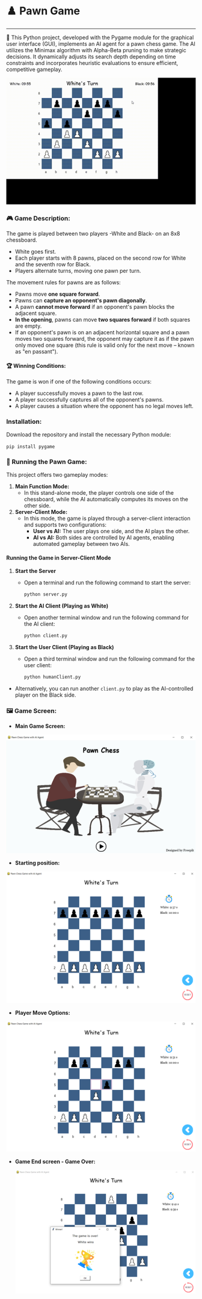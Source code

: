 # ♟️ Pawn Game

---

 🎯 This Python project, developed with the Pygame module for the graphical user interface (GUI), implements an AI agent for a pawn chess game. The AI utilizes the Minimax algorithm with Alpha-Beta pruning to make strategic decisions. It dynamically adjusts its search depth depending on time constraints and incorporates heuristic evaluations to ensure efficient, competitive gameplay.

![](./images/PawnGame.gif)

### 🎮 Game Description:

The game is played between two players -White and Black- on an 8x8 chessboard.

* White goes first.
* Each player starts with 8 pawns, placed on the second row for White and the seventh row for Black.
* Players alternate turns, moving one pawn per turn.

The movement rules for pawns are as follows:

* Pawns move **one square forward**.
* Pawns can **capture an opponent's pawn diagonally**.
* A pawn **cannot move forward** if an opponent's pawn blocks the adjacent square.
* **In the opening**, pawns can move **two squares forward** if both squares are empty.
* If an opponent's pawn is on an adjacent horizontal square and a pawn moves two squares forward, the opponent may capture it as if the pawn only moved one square (this rule is valid only for the next move – known as "en passant").

#### **🏆 Winning Conditions:**

The game is won if one of the following conditions occurs:

* A player successfully moves a pawn to the last row.
* A player successfully captures all of the opponent's pawns.
* A player causes a situation where the opponent has no legal moves left.

### Installation:

Download the repository and install the necessary Python module:

`pip install pygame `

### 🚀 Running the Pawn Game:

This project offers two gameplay modes:

1. **Main Function Mode:**
   - In this stand-alone mode, the player controls one side of the chessboard, while the AI automatically computes its moves on the other side.
2. **Server-Client Mode:**
   - In this mode, the game is played through a server-client interaction and supports two configurations:
     * **User vs AI:** The user plays one side, and the AI plays the other.
     * **AI vs AI:** Both sides are controlled by AI agents, enabling automated gameplay between two AIs.

#### **Running the Game in Server-Client Mode**

1. **Start the Server**
   - Open a terminal and run the following command to start the server:
     ```bash
     python server.py
     ```

2. **Start the AI Client (Playing as White)**
   - Open another terminal window and run the following command for the AI client:
     ```bash
     python client.py
     ```

3. **Start the User Client (Playing as Black)**
   - Open a third terminal window and run the following command for the user client:
     ```bash
     python humanClient.py
     ```

- Alternatively, you can run another `client.py` to play as the AI-controlled player on the Black side.

### 🖼️ Game Screen:

* **Main Game Screen:**

![1737544187379](image/README/1737544187379.png)

* **Starting position:**

![1737662881491](image/README/1737662881491.png)

* **Player Move Options:**

![1737662623954](image/README/1737662623954.png)

* **Game End screen - Game Over:**

  ![1737662763558](image/README/1737662763558.png)

